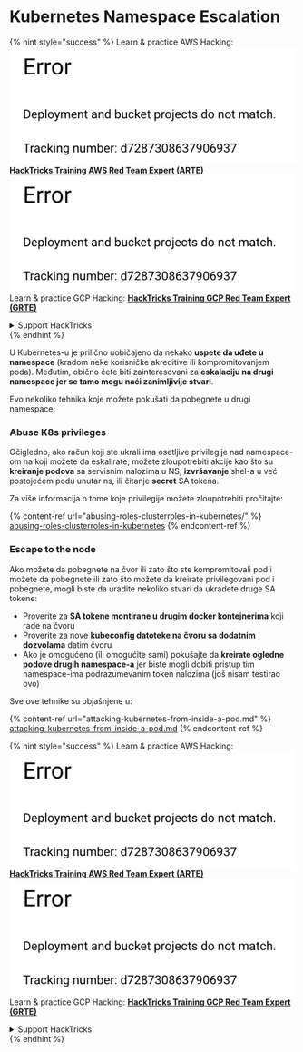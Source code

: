 # Kubernetes Namespace Escalation

{% hint style="success" %}
Learn & practice AWS Hacking:<img src="../../.gitbook/assets/image (1) (1).png" alt="" data-size="line">[**HackTricks Training AWS Red Team Expert (ARTE)**](https://training.hacktricks.xyz/courses/arte)<img src="../../.gitbook/assets/image (1) (1).png" alt="" data-size="line">\
Learn & practice GCP Hacking: <img src="../../.gitbook/assets/image (2).png" alt="" data-size="line">[**HackTricks Training GCP Red Team Expert (GRTE)**<img src="../../.gitbook/assets/image (2).png" alt="" data-size="line">](https://training.hacktricks.xyz/courses/grte)

<details>

<summary>Support HackTricks</summary>

* Check the [**subscription plans**](https://github.com/sponsors/carlospolop)!
* **Join the** 💬 [**Discord group**](https://discord.gg/hRep4RUj7f) or the [**telegram group**](https://t.me/peass) or **follow** us on **Twitter** 🐦 [**@hacktricks\_live**](https://twitter.com/hacktricks\_live)**.**
* **Share hacking tricks by submitting PRs to the** [**HackTricks**](https://github.com/carlospolop/hacktricks) and [**HackTricks Cloud**](https://github.com/carlospolop/hacktricks-cloud) github repos.

</details>
{% endhint %}

U Kubernetes-u je prilično uobičajeno da nekako **uspete da uđete u namespace** (kradom neke korisničke akreditive ili kompromitovanjem poda). Međutim, obično ćete biti zainteresovani za **eskalaciju na drugi namespace jer se tamo mogu naći zanimljivije stvari**.

Evo nekoliko tehnika koje možete pokušati da pobegnete u drugi namespace:

### Abuse K8s privileges

Očigledno, ako račun koji ste ukrali ima osetljive privilegije nad namespace-om na koji možete da eskalirate, možete zloupotrebiti akcije kao što su **kreiranje podova** sa servisnim nalozima u NS, **izvršavanje** shel-a u već postojećem podu unutar ns, ili čitanje **secret** SA tokena.

Za više informacija o tome koje privilegije možete zloupotrebiti pročitajte:

{% content-ref url="abusing-roles-clusterroles-in-kubernetes/" %}
[abusing-roles-clusterroles-in-kubernetes](abusing-roles-clusterroles-in-kubernetes/)
{% endcontent-ref %}

### Escape to the node

Ako možete da pobegnete na čvor ili zato što ste kompromitovali pod i možete da pobegnete ili zato što možete da kreirate privilegovani pod i pobegnete, mogli biste da uradite nekoliko stvari da ukradete druge SA tokene:

* Proverite za **SA tokene montirane u drugim docker kontejnerima** koji rade na čvoru
* Proverite za nove **kubeconfig datoteke na čvoru sa dodatnim dozvolama** datim čvoru
* Ako je omogućeno (ili omogućite sami) pokušajte da **kreirate ogledne podove drugih namespace-a** jer biste mogli dobiti pristup tim namespace-ima podrazumevanim token nalozima (još nisam testirao ovo)

Sve ove tehnike su objašnjene u:

{% content-ref url="attacking-kubernetes-from-inside-a-pod.md" %}
[attacking-kubernetes-from-inside-a-pod.md](attacking-kubernetes-from-inside-a-pod.md)
{% endcontent-ref %}

{% hint style="success" %}
Learn & practice AWS Hacking:<img src="../../.gitbook/assets/image (1) (1).png" alt="" data-size="line">[**HackTricks Training AWS Red Team Expert (ARTE)**](https://training.hacktricks.xyz/courses/arte)<img src="../../.gitbook/assets/image (1) (1).png" alt="" data-size="line">\
Learn & practice GCP Hacking: <img src="../../.gitbook/assets/image (2).png" alt="" data-size="line">[**HackTricks Training GCP Red Team Expert (GRTE)**<img src="../../.gitbook/assets/image (2).png" alt="" data-size="line">](https://training.hacktricks.xyz/courses/grte)

<details>

<summary>Support HackTricks</summary>

* Check the [**subscription plans**](https://github.com/sponsors/carlospolop)!
* **Join the** 💬 [**Discord group**](https://discord.gg/hRep4RUj7f) or the [**telegram group**](https://t.me/peass) or **follow** us on **Twitter** 🐦 [**@hacktricks\_live**](https://twitter.com/hacktricks\_live)**.**
* **Share hacking tricks by submitting PRs to the** [**HackTricks**](https://github.com/carlospolop/hacktricks) and [**HackTricks Cloud**](https://github.com/carlospolop/hacktricks-cloud) github repos.

</details>
{% endhint %}
